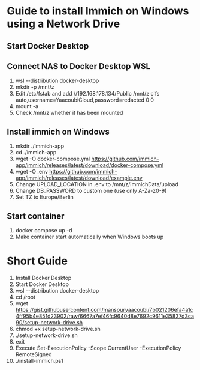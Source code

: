 # Guide to install Immich on Windows using a Network Drive

## Start Docker Desktop

## Connect NAS to Docker Desktop WSL
1. wsl --distribution docker-desktop
2. mkdir -p /mnt/z
3. Edit /etc/fstab and add //192.168.178.134/Public /mnt/z cifs auto,username=YaacoubiCloud,password=redacted 0 0
4. mount -a
5. Check /mnt/z whether it has been mounted

## Install immich on Windows
1. mkdir ./immich-app
2. cd ./immich-app
3. wget -O docker-compose.yml https://github.com/immich-app/immich/releases/latest/download/docker-compose.yml
4. wget -O .env https://github.com/immich-app/immich/releases/latest/download/example.env
5. Change UPLOAD_LOCATION in .env to /mnt/z/ImmichData/upload
6. Change DB_PASSWORD to custom one (use only A-Za-z0-9)
7. Set TZ to Europe/Berlin

## Start container
1. docker compose up -d
2. Make container start automatically when Windows boots up

# Short Guide

1. Install Docker Desktop
2. Start Docker Desktop
3. wsl --distribution docker-desktop
4. cd /root
5. wget https://gist.githubusercontent.com/mansouryaacoubi/7b021206efa4a1c4ff95b4e851d23902/raw/6667a7ef46fc9640d8e7692c9611e35837d3ca90/setup-network-drive.sh
6. chmod +x setup-network-drive.sh
7. ./setup-network-drive.sh
8. exit
9. Execute Set-ExecutionPolicy -Scope CurrentUser -ExecutionPolicy RemoteSigned
10. ./install-immich.ps1
